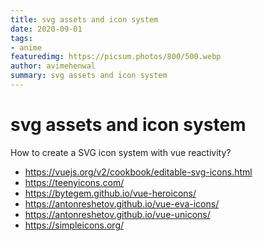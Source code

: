 ```yaml
---
title: svg assets and icon system
date: 2020-09-01
tags:
- anime
featuredimg: https://picsum.photos/800/500.webp
author: avimehenwal
summary: svg assets and icon system
---
```


# svg assets and icon system

How to create a SVG icon system with vue reactivity?

* https://vuejs.org/v2/cookbook/editable-svg-icons.html
* https://teenyicons.com/
* https://bytegem.github.io/vue-heroicons/
* https://antonreshetov.github.io/vue-eva-icons/
* https://antonreshetov.github.io/vue-unicons/
* https://simpleicons.org/

<Footer />

